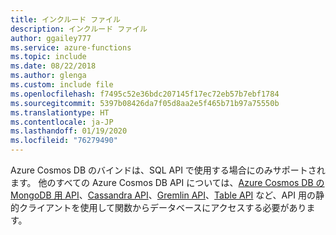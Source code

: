 ```yaml
---
title: インクルード ファイル
description: インクルード ファイル
author: ggailey777
ms.service: azure-functions
ms.topic: include
ms.date: 08/22/2018
ms.author: glenga
ms.custom: include file
ms.openlocfilehash: f7495c52e36bdc207145f17ec72eb57b7ebf1784
ms.sourcegitcommit: 5397b08426da7f05d8aa2e5f465b71b97a75550b
ms.translationtype: HT
ms.contentlocale: ja-JP
ms.lasthandoff: 01/19/2020
ms.locfileid: "76279490"
---
```

Azure Cosmos DB のバインドは、SQL API で使用する場合にのみサポートされます。 他のすべての Azure Cosmos DB API については、[Azure Cosmos DB の MongoDB 用 API](../articles/cosmos-db/mongodb-introduction.md)、[Cassandra API](../articles/cosmos-db/cassandra-introduction.md)、[Gremlin API](../articles/cosmos-db/graph-introduction.md)、[Table API](../articles/cosmos-db/table-introduction.md) など、API 用の静的クライアントを使用して関数からデータベースにアクセスする必要があります。
